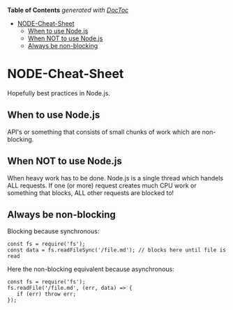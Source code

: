 <!-- START doctoc generated TOC please keep comment here to allow auto update -->
<!-- DON'T EDIT THIS SECTION, INSTEAD RE-RUN doctoc TO UPDATE -->
**Table of Contents**  *generated with [DocToc](https://github.com/thlorenz/doctoc)*

- [NODE-Cheat-Sheet](#node-cheat-sheet)
  - [When to use Node.js](#when-to-use-nodejs)
  - [When NOT to use Node.js](#when-not-to-use-nodejs)
  - [Always be non-blocking](#always-be-non-blocking)

<!-- END doctoc generated TOC please keep comment here to allow auto update -->

# NODE-Cheat-Sheet
Hopefully best practices in Node.js.

## When to use Node.js
API's or something that consists of small chunks of work which are non-blocking.

## When NOT to use Node.js
When heavy work has to be done. Node.js is a single thread which handels ALL requests. If one (or more) request creates much CPU work or something that blocks, ALL other requests are blocked to!

## Always be non-blocking
Blocking because synchronous:
```
const fs = require('fs');
const data = fs.readFileSync('/file.md'); // blocks here until file is read
```

Here the non-blocking equivalent because asynchronous:
```
const fs = require('fs');
fs.readFile('/file.md', (err, data) => {
   if (err) throw err;
});
```
